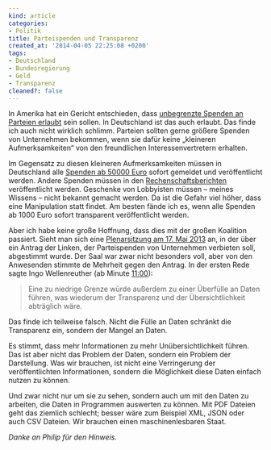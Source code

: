 ```yaml
---
kind: article
categories:
- Politik
title: Parteispenden und Transparenz
created_at: '2014-04-05 22:25:08 +0200'
tags:
- Deutschland
- Bundesregierung
- Geld
- Transparenz
cleaned?: false
---
```


In Amerika hat ein Gericht entschieden, dass [unbegrenzte Spenden an
Parteien
erlaubt](http://www.faz.net/aktuell/amerika-gericht-erlaubt-unbegrenzte-wahlkampfspenden-12877247.html)
sein sollen. In Deutschland ist das auch erlaubt. Das finde ich auch
nicht wirklich schlimm. Parteien sollten gerne größere Spenden von
Unternehmen bekommen, wenn sie dafür keine „kleineren Aufmerksamkeiten“
von den freundlichen Interessenvertretern erhalten.

Im Gegensatz zu diesen kleineren Aufmerksamkeiten müssen in Deutschland
alle [Spenden ab 50000
Euro](http://www.bundestag.de/bundestag/parteienfinanzierung/fundstellen50000/index.html)
sofort gemeldet und veröffentlicht werden. Andere Spenden müssen in den
[Rechen­schaftsberichten](http://www.bundestag.de/bundestag/parteienfinanzierung/rechenschaftsberichte/index.html)
veröffentlicht werden. Geschenke von Lobby­isten müssen – meines Wissens
– nicht bekannt gemacht werden. Da ist die Gefahr viel höher, dass eine
Manipulation statt findet. Am besten fände ich es, wenn alle Spenden ab
1000 Euro sofort transparent veröffentlicht werden.

Aber ich habe keine große Hoffnung, dass dies mit der großen Koalition
passiert. Sieht man sich eine [Plenarsitzung am 17. Mai
2013](http://dbtg.tv/fvid/2366512) an, in der über ein Antrag der
Linken, der Parteispenden von Unternehmen verbieten soll, abgestimmt
wurde. Der Saal war zwar nicht besonders voll, aber von den Anwesenden
stimmte de Mehrheit gegen den Antrag. In der ersten Rede sagte Ingo
Wellenreuther (ab Minute [11:00](http://dbtg.tv/fvid/2366537)):

> Eine zu niedrige Grenze würde außerdem zu einer Überfülle an Daten
> führen, was wiederum der Transparenz und der Übersichtlichkeit
> abträglich wäre.

Das finde ich teilweise falsch. Nicht die Fülle an Daten schränkt die
Transparenz ein, sondern der Mangel an Daten.

Es stimmt, dass mehr Informationen zu mehr Unübersichtlichkeit führen.
Das ist aber nicht das Problem der Daten, sondern ein Problem der
Darstellung. Was wir brauchen, ist nicht eine Verringerung der
veröffentlichten Informationen, sondern die Möglichkeit diese Daten
einfach nutzen zu können.

Und zwar nicht nur um sie zu sehen, sondern auch um mit den Daten zu
arbeiten, die Daten in Programmen auswerten zu können. Mit PDF Dateien
geht das ziemlich schlecht; besser wäre zum Beispiel XML, JSON oder auch
CSV Dateien. Wir brauchen einen maschinenlesbaren Staat.

*Danke an Philip für den Hinweis.*
